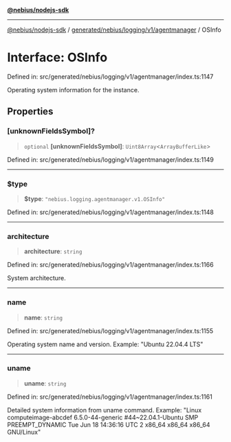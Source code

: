 [**@nebius/nodejs-sdk**](../../../../../../README.md)

---

[@nebius/nodejs-sdk](../../../../../../README.md) / [generated/nebius/logging/v1/agentmanager](../README.md) / OSInfo

# Interface: OSInfo

Defined in: src/generated/nebius/logging/v1/agentmanager/index.ts:1147

Operating system information for the instance.

## Properties

### \[unknownFieldsSymbol\]?

> `optional` **\[unknownFieldsSymbol\]**: `Uint8Array`\<`ArrayBufferLike`\>

Defined in: src/generated/nebius/logging/v1/agentmanager/index.ts:1149

---

### $type

> **$type**: `"nebius.logging.agentmanager.v1.OSInfo"`

Defined in: src/generated/nebius/logging/v1/agentmanager/index.ts:1148

---

### architecture

> **architecture**: `string`

Defined in: src/generated/nebius/logging/v1/agentmanager/index.ts:1166

System architecture.

---

### name

> **name**: `string`

Defined in: src/generated/nebius/logging/v1/agentmanager/index.ts:1155

Operating system name and version.
Example: "Ubuntu 22.04.4 LTS"

---

### uname

> **uname**: `string`

Defined in: src/generated/nebius/logging/v1/agentmanager/index.ts:1161

Detailed system information from uname command.
Example: "Linux computeimage-abcdef 6.5.0-44-generic #44~22.04.1-Ubuntu SMP PREEMPT_DYNAMIC Tue Jun 18 14:36:16 UTC 2 x86_64 x86_64 x86_64 GNU/Linux"
